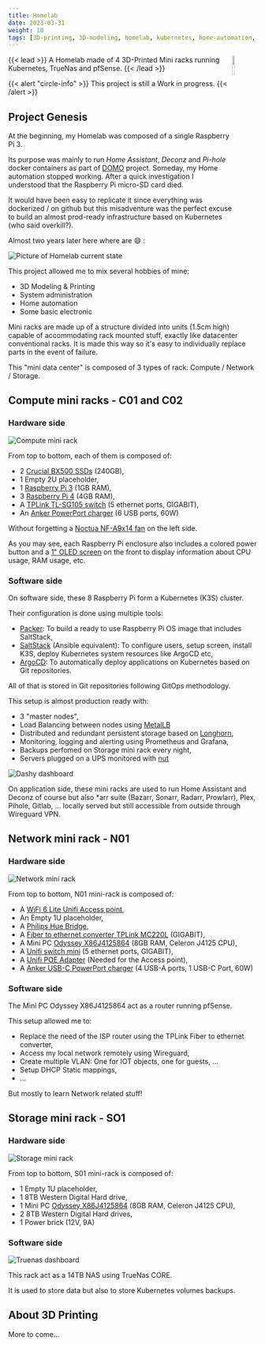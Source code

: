 ```yaml
---
title: Homelab
date: 2023-03-31
weight: 10
tags: [3D-printing, 3D-modeling, homelab, kubernetes, home-automation, network]
---
```


<img style="float: right;width:10%" src="homelab_icon.svg">

{{< lead >}}
A Homelab made of 4 3D-Printed Mini racks running Kubernetes, TrueNas and pfSense.
{{< /lead >}}

{{< alert "circle-info" >}}
This project is still a Work in progress.
{{< /alert >}}


## Project Genesis

At the beginning, my Homelab was composed of a single Raspberry Pi 3.

Its purpose was mainly to run *Home Assistant*, *Deconz* and *Pi-hole* docker containers as part of [DOMO](/projects/domo) project. Someday, my Home automation stopped working. After a quick investigation I understood that the Raspberry Pi micro-SD card died.

It would have been easy to replicate it since everything was dockerized / on github but this misadventure was the perfect excuse to build an almost prod-ready infrastructure based on Kubernetes (who said overkill?).

Almost two years later here where are :smile: :

![Picture of Homelab current state](homelab.jpg "Four 5\" 3D-Printed Mini-rack")

This project allowed me to mix several hobbies of mine:
* 3D Modeling & Printing
* System administration
* Home automation
* Some basic electronic

Mini racks are made up of a structure divided into units (1.5cm high) capable of accommodating rack mounted stuff, exactly like datacenter conventional racks.
It is made this way so it's easy to individually replace parts in the event of failure.

This "mini data center" is composed of 3 types of rack: Compute / Network / Storage.


## Compute mini racks - C01 and C02

### Hardware side

![Compute mini rack](compute_mini_rack.jpg "Compute mini rack")

From top to bottom, each of them is composed of:
* 2 [Crucial BX500 SSDs](https://www.amazon.fr/Crucial-CT240BX500SSD1-Interne-BX500-Pouces/dp/B07G3YNLJB) (240GB),
* 1 Empty 2U placeholder,
* 1 [Raspberry Pi 3](https://www.kubii.fr/cartes-raspberry-pi/2119-raspberry-pi-3-modele-b-1-gb-kubii-652508442174.html) (1GB RAM),
* 3 [Raspberry Pi 4](https://www.kubii.fr/cartes-raspberry-pi/2772-nouveau-raspberry-pi-4-modele-b-4gb-kubii-3272496309333.html) (4GB RAM),
* A [TPLink TL-SG105 switch](https://www.amazon.fr/TP-Link-TL-SG105-Switch-Gigabit-Bo%C3%AEtier/dp/B00A128S24) (5 ethernet ports, GIGABIT),
* An [Anker PowerPort charger](https://www.amazon.fr/Anker-A2123L12-Chargeur-Secteur-PowerPort/dp/B00PTLSH9G) (6 USB ports, 60W)

Without forgetting a [Noctua NF-A9x14 fan](https://www.amazon.fr/Noctua-NF-A9x14-HS-PWM-chromax-black-swap-Ventilateur/dp/B07ZHG7V34) on the left side.

As you may see, each Raspberry Pi enclosure also includes a colored power button and a [1" OLED screen](https://fr.aliexpress.com/item/32638662748.html) on the front to display information about CPU usage, RAM usage, etc.


### Software side

On software side, these 8 Raspberry Pi form a Kubernetes (K3S) cluster.

Their configuration is done using multiple tools:
* [Packer](https://www.packer.io/): To build a ready to use Raspberry Pi OS image that includes SaltStack,
* [SaltStack](https://saltproject.io/) (Ansible equivalent): To configure users, setup screen, install K3S, deploy Kubernetes system resources like ArgoCD etc,
* [ArgoCD](https://argo-cd.readthedocs.io/en/stable/): To automatically deploy applications on Kubernetes based on Git repositories.

All of that is stored in Git repositories following GitOps methodology.

This setup is almost production ready with:
* 3 "master nodes",
* Load Balancing between nodes using [MetalLB](https://metallb.universe.tf/)
* Distributed and redundant persistent storage based on [Longhorn](https://longhorn.io/),
* Monitoring, logging and alerting using Prometheus and Grafana,
* Backups perfomed on Storage mini rack every night,
* Servers plugged on a UPS monitored with [nut](https://networkupstools.org/)

![Dashy dashboard](dashy.png "Dashy Dashboard")

On application side, these mini racks are used to run Home Assistant and Deconz of course but also *arr suite (Bazarr, Sonarr, Radarr, Prowlarr), Plex, Pihole, Gitlab, ... locally served but still accessible from outside through Wireguard VPN.


## Network mini rack - N01

### Hardware side

![Network mini rack](network_mini_rack.jpg "Network mini rack")

From top to bottom, N01 mini-rack is composed of:
* A [WiFi 6 Lite Unifi Access point](https://eu.store.ui.com/eu/en/collections/unifi-wifi-flagship-compact),
* An Empty 1U placeholder,
* A [Philips Hue Bridge](https://www.philips-hue.com/fr-fr/p/hue-hue-bridge/8719514342620),
* A [Fiber to ethernet converter TPLink MC220L](https://www.tp-link.com/fr/business-networking/accessory/mc220l/) (GIGABIT),
* A Mini PC [Odyssey X86J4125864](https://www.seeedstudio.com/ODYSSEY-X86J4125864-p-4916.html) (8GB RAM, Celeron J4125 CPU),
* A [Unifi switch mini](https://eu.store.ui.com/eu/en/collections/unifi-switching-utility-mini/products/usw-flex-mini) (5 ethernet ports, GIGABIT),
* A [Unifi POE Adapter](https://eu.store.ui.com/eu/en/collections/unifi-accessory-tech-poe-and-power/products/u-poe-af) (Needed for the Access point),
* A [Anker USB-C PowerPort charger](https://www.amazon.fr/gp/product/B072K4TB67) (4 USB-A ports, 1 USB-C Port, 60W)


### Software side

The Mini PC Odyssey X86J4125864 act as a router running pfSense.

This setup allowed me to:
* Replace the need of the ISP router using the TPLink Fiber to ethernet converter,
* Access my local network remotely using Wireguard,
* Create multiple VLAN: One for IOT objects, one for guests, ...
* Setup DHCP Static mappings,
* ...

But mostly to learn Network related stuff!


## Storage mini rack - SO1

### Hardware side

![Storage mini rack](storage_mini_rack.jpg "Storage mini rack")

From top to bottom, S01 mini-rack is composed of:
* 1 Empty 1U placeholder,
* 1 8TB Western Digital Hard drive,
* 1 Mini PC [Odyssey X86J4125864](https://www.seeedstudio.com/ODYSSEY-X86J4125864-p-4916.html) (8GB RAM, Celeron J4125 CPU),
* 2 8TB Western Digital Hard drives,
* 1 Power brick (12V, 9A)


### Software side

![Truenas dashboard](truenas.png "Truenas Dashboard")

This rack act as a 14TB NAS using TrueNas CORE.

It is used to store data but also to store Kubernetes volumes backups.


## About 3D Printing

More to come...
